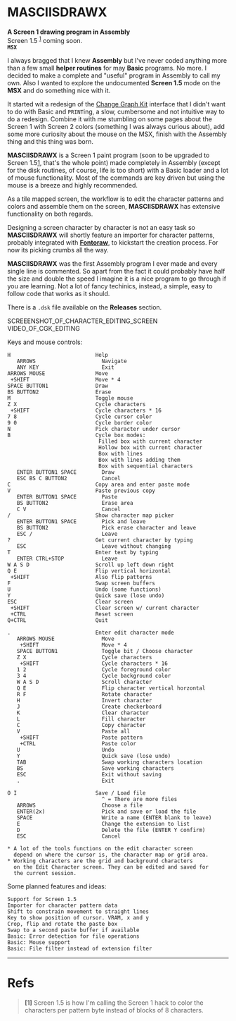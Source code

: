 # MASCIISDRAWX  
**A Screen 1 drawing program in Assembly**  
Screen 1.5 <sup>[1](#-Refs)</sup> coming soon.  
**`MSX`**  
  
I always bragged that I knew **Assembly** but I've never coded anything more than a few small **helper routines** for may **Basic** programs. No more. I decided to make a complete and "useful" program in Assembly to call my own. Also I wanted to explore the undocumented **Screen 1.5** mode on the **MSX** and do something nice with it.  
  
It started wit a redesign of the [Change Graph Kit](temp) interface that I didn't want to do with Basic and `PRINT`ing, a slow, cumbersome and not intuitive way to do a redesign. Combine it with me stumbling on some pages about the Screen 1 with Screen 2 colors (something I was always curious about), add some more curiosity about the mouse on the MSX, finish with the Assembly thing and this thing was born.  
  
**MASCIISDRAWX** is a Screen 1 paint program (soon to be upgraded to Screen 1.5[1](temp), that's the whole point) made completely in Assembly (except for the disk routines, of course, life is too short) with a Basic loader and a lot of mouse functionality. Most of the commands are key driven but using the mouse is a breeze and highly recommended.  
  
As a tile mapped screen, the workflow is to edit the character patterns and colors and assemble them on the screen, **MASCIISDRAWX** has extensive functionality on both regards.  
  
Designing a screen character by character is not an easy task so  **MASCIISDRAWX** will shortly feature an importer for character patterns, probably integrated with **[Fontoraw](temp)**, to kickstart the creation process. For now its picking crumbs all the way.  
  
**MASCIISDRAWX** was the first Assembly program I ever made and every single line is commented. So apart from the fact it could probably have half the size and double the speed I imagine it is a nice program to go through if you are learning. Not a lot of fancy techinics, instead, a simple, easy to follow code that works as it should.  
  
There is a `.dsk` file available on the **Releases** section.  
  
SCREEENSHOT_OF_CHARACTER_EDITING_SCREEN  
VIDEO_OF_CGK_EDITING  
  
Keys and mouse controls:  
  
	H							Help  
	   ARROWS					  Navigate  
	   ANY KEY					  Exit  
	ARROWS MOUSE				Move  
	 +SHIFT						Move * 4  
	SPACE BUTTON1				Draw  
	BS BUTTON2					Erase  
	M							Toggle mouse  
	Z X							Cycle characters  
	 +SHIFT						Cycle characters * 16  
	7 8							Cycle cursor color  
	9 0							Cycle border color  
	N 							Pick character under cursor  
	B							Cycle box modes:  
								 Filled box with current character  
								 Hollow box with current character  
								 Box with lines  
								 Box with lines adding them  
								 Box with sequential characters  
	   ENTER BUTTON1 SPACE		  Draw  
	   ESC BS C BUTTON2		 	  Cancel  
	C							Copy area and enter paste mode  
	V							Paste previous copy  
	   ENTER BUTTON1 SPACE		  Paste  
	   BS BUTTON2				  Erase area  
	   C V						  Cancel  
	/							Show character map picker  
	   ENTER BUTTON1 SPACE		  Pick and leave  
	   BS BUTTON2				  Pick erase character and leave  
	   ESC /					  Leave  
	?							Get current character by typing  
	   ESC						  Leave without changing  
	T							Enter text by typing  
	   ENTER CTRL+STOP			  Leave  
	W A S D						Scroll up left down right  
	Q E							Flip vertical horizontal  
	 +SHIFT						Also flip patterns  
	F							Swap screen buffers  
	U							Undo (some functions)  
	Y							Quick save (lose undo)  
	ESC							Clear screen  
	 +SHIFT						Clear screen w/ current character  
	 +CTRL						Reset screen  
	Q+CTRL						Quit  
  
	.							Enter edit character mode  
	   ARROWS MOUSE				  Move  
	    +SHIFT					  Move * 4  
	   SPACE BUTTON1		   	  Toggle bit / Choose character  
	   Z X						  Cycle characters  
	    +SHIFT					  Cycle characters * 16  
	   1 2					      Cycle foreground color  
	   3 4					      Cycle background color  
	   W A S D					  Scroll character  
	   Q E						  Flip character vertical horzontal  
	   R F						  Rotate character  
	   H						  Invert character  
	   J						  Create checkerboard  
	   K						  Clear character  
	   L					      Fill character  
	   C						  Copy character  
	   V				   		  Paste all  
	    +SHIFT				      Paste pattern  
		+CTRL				      Paste color  
	   U					      Undo  
	   Y					      Quick save (lose undo)  
	   TAB					      Swap working characters location  
	   BS					      Save working characters  
	   ESC					      Exit without saving  
	   .					      Exit  
  
	O I							Save / Load file  
								  ^ = There are more files  
	   ARROWS					  Choose a file  
	   ENTER(2x)				  Pick and save or load the file  
	   SPACE					  Write a name (ENTER blank to leave)  
	   E						  Change the extension to list  
	   D						  Delete the file (ENTER Y confirm)  
	   ESC						  Cancel  
  
	* A lot of the tools functions on the edit character screen  
	  depend on where the cursor is, the character map or grid area.  
	* Working characters are the grid and background characters  
	  on the Edit Character screen. They can be edited and saved for  
	  the current session.  
  
Some planned features and ideas:  
  
	Support for Screen 1.5  
	Importer for character pattern data  
	Shift to constrain movement to straight lines  
	Key to show position of cursor. VRAM, x and y  
	Crop, flip and rotate the paste box  
	Swap to a second paste buffer if available  
	Basic: Error detection for file operations  
	Basic: Mouse support  
	Basic: File filter instead of extension filter  
  
  
--------  
# Refs
>**[1]** Screen 1.5 is how I'm calling the Screen 1 hack to color the characters per pattern byte instead of blocks of 8 characters.  
